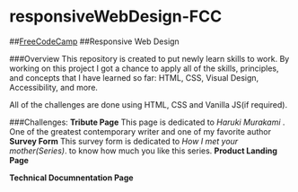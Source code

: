 # responsiveWebDesign-FCC

##[FreeCodeCamp](https://www.freecodecamp.org/)
##Responsive Web Design


###Overview
This repository is created to put newly
learn skills to work. By working on this project I got
a chance to apply all of the skills, principles, and concepts
that I have learned so far: HTML, CSS, Visual Design, Accessibility, and more.

All of the challenges are done using HTML, CSS and Vanilla JS(if required).

###Challenges:
**Tribute Page**
This page is dedicated to _Haruki Murakami_ . One of the greatest
contemporary writer and one of my favorite author
**Survey Form**
This survey form is dedicated to _How I met your mother(Series)_. to know how much you like this series.
**Product Landing Page**

**Technical Documnentation Page**

